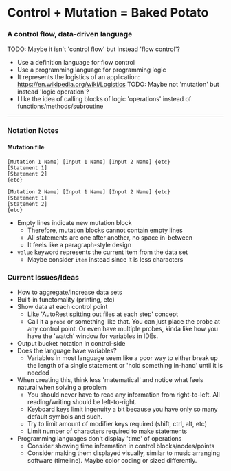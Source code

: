 # Control + Mutation = Baked Potato
### A control flow, data-driven language
TODO: Maybe it isn't 'control flow' but instead 'flow control'?
- Use a definition language for flow control
- Use a programming language for programming logic
- It represents the logistics of an application: https://en.wikipedia.org/wiki/Logistics
TODO: Maybe not 'mutation' but instead 'logic operation'?
- I like the idea of calling blocks of logic 'operations' instead of functions/methods/subroutine

---
### Notation Notes

#### Mutation file
```
[Mutation 1 Name] [Input 1 Name] [Input 2 Name] {etc}
[Statement 1]
[Statement 2]
{etc}

[Mutation 2 Name] [Input 1 Name] [Input 2 Name] {etc}
[Statement 1]
[Statement 2]
{etc}
```
- Empty lines indicate new mutation block
  - Therefore, mutation blocks cannot contain empty lines
  - All statements are one after another, no space in-between
  - It feels like a paragraph-style design
- `value` keyword represents the current item from the data set
  - Maybe consider `item` instead since it is less characters

### Current Issues/Ideas
- How to aggregate/increase data sets
- Built-in functomality (printing, etc)
- Show data at each control point
  - Like 'AutoRest spitting out files at each step' concept
  - Call it a `probe` or something like that. You can just place the probe at any control point. Or even have multiple probes, kinda like how you have the 'watch' window for variables in IDEs.
- Output bucket notation in control-side
- Does the language have variables?
  - Variables in most language seem like a poor way to either break up the length of a single statement or 'hold something in-hand' until it is needed
- When creating this, think less 'matematical' and notice what feels natural when solving a problem
  - You should never have to read any information from right-to-left. All reading/writing should be left-to-right.
  - Keyboard keys limit ingenuity a bit because you have only so many default symbols and such.
  - Try to limit amount of modifier keys required (shift, ctrl, alt, etc)
  - Limit number of characters required to make statements
- Programming languages don't display 'time' of operations
  - Consider showing time information in control blocks/nodes/points
  - Consider making them displayed visually, similar to music arranging software (timeline). Maybe color coding or sized differently.
